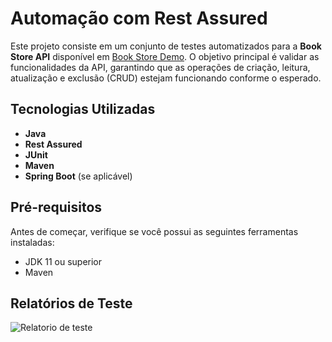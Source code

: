 # Automação com Rest Assured

Este projeto consiste em um conjunto de testes automatizados para a **Book Store API** disponível em [Book Store Demo](https://bookstore.demoqa.com/swagger/#/). O objetivo principal é validar as funcionalidades da API, garantindo que as operações de criação, leitura, atualização e exclusão (CRUD) estejam funcionando conforme o esperado.

## Tecnologias Utilizadas

- **Java**
- **Rest Assured**
- **JUnit**
- **Maven**
- **Spring Boot** (se aplicável)

## Pré-requisitos

Antes de começar, verifique se você possui as seguintes ferramentas instaladas:

- JDK 11 ou superior
- Maven

## Relatórios de Teste
![Relatorio de teste ]([URL_da_Imagem](https://github.com/dionismoreirapro/AutomacaoAPI/blob/main/relatorioTeste.png))

